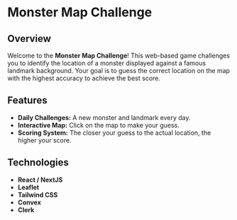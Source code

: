 # Monster Map Challenge

## Overview

Welcome to the **Monster Map Challenge**! This web-based game challenges you to identify the location of a monster displayed against a famous landmark background. Your goal is to guess the correct location on the map with the highest accuracy to achieve the best score.

## Features

- **Daily Challenges:** A new monster and landmark every day.
- **Interactive Map:** Click on the map to make your guess.
- **Scoring System:** The closer your guess to the actual location, the higher your score.

## Technologies

- **React / NextJS**
- **Leaflet**
- **Tailwind CSS**
- **Convex**
- **Clerk**
